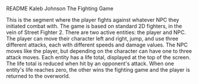 README
Kaleb Johnson
The Fighting Game

This is the segment where the player fights against whatever NPC they initiated combat with. The game is based on standard 2D fighters, in the vein of Street Fighter 2. There are two active entities: the player and NPC. The player can move their character left and right, jump, and use three different attacks, each with different speeds and damage values. The NPC moves like the player, but depending on the character can have one to three attack moves. Each entity has a life total, displayed at the top of the screen. The life total is reduced when hit by an opponent's attack. When one entity's life reaches zero, the other wins the fighting game and the player is returned to the overworld.
